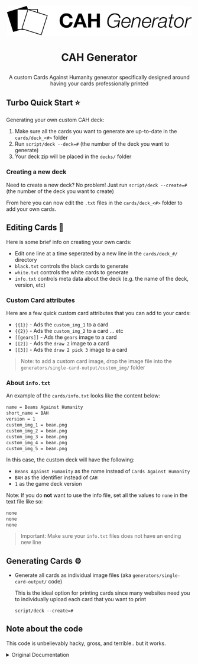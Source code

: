 <p align="center">
    <img src="./generators/multi-card-output/resources/logo.png" width="500px">
</p>

<h1 align="center"><p align="center">CAH Generator</h1></h1>

<p align="center">
  A custom Cards Against Humanity generator specifically designed around having your cards professionally printed
</p>

## Turbo Quick Start ⭐

Generating your own custom CAH deck:

1. Make sure all the cards you want to generate are up-to-date in the `cards/deck_<#>` folder
2. Run `script/deck --deck=#` (the number of the deck you want to generate)
3. Your deck zip will be placed in the `decks/` folder

### Creating a new deck

Need to create a new deck? No problem! Just run `script/deck --create=#` (the number of the deck you want to create)

From here you can now edit the `.txt` files in the `cards/deck_<#>` folder to add your own cards.

## Editing Cards 📝

Here is some brief info on creating your own cards:

- Edit one line at a time seperated by a new line in the `cards/deck_#/` directory
- `black.txt` controls the black cards to generate
- `white.txt` controls the white cards to generate
- `info.txt` controls meta data about the deck (e.g. the name of the deck, version, etc)

### Custom Card attributes

Here are a few quick custom card attributes that you can add to your cards:

- `{{1}}` - Ads the `custom_img_1` to a card
- `{{2}}` - Ads the `custom_img_2` to a card ... etc
- `[[gears]]` - Ads the `gears` image to a card
- `[[2]]` - Ads the `draw 2` image to a card
- `[[3]]` - Ads the `draw 2 pick 3` image to a card

> Note: to add a custom card image, drop the image file into the `generators/single-card-output/custom_img/` folder

### About `info.txt`

An example of the `cards/info.txt` looks like the content below:

```text
name = Beans Against Humanity
short_name = BAH
version = 1
custom_img_1 = bean.png
custom_img_2 = bean.png
custom_img_3 = bean.png
custom_img_4 = bean.png
custom_img_5 = bean.png
```

In this case, the custom deck will have the following:

- `Beans Against Humanity` as the name instead of `Cards Against Humanity`
- `BAH` as the identifier instead of `CAH`
- `1` as the game deck version

Note: If you do **not** want to use the info file, set all the values to `none` in the text file like so:

  ```text
  none
  none
  none
  ```

> Important: Make sure your `info.txt` files does not have an ending new line

## Generating Cards ⚙️

- Generate all cards as individual image files (aka `generators/single-card-output/` code)

  This is the ideal option for printing cards since many websites need you to individually upload each card that you want to print

  ```text
  script/deck --create=#
  ```

## Note about the code

This code is unbelievably hacky, gross, and terrible.. but it works.

<details>
  <summary>Original Documentation</summary>

## Introduction

**CAH Generator** is a card generator for the game [_Cards Against Humanity_](https://cardsagainsthumanity.com/), a party game for horrible people.

This generator enables you to:
* Generate cards using various formats and styles (more information below).
* Include your own CAH game. For example, if your game is a CAH fork called ***Ysabel Against Humanity***, you can have your own watermark!
* Include game version.
* Automatic PICK and DRAW for black cards.
* Special cards.

## Use

You need to have **Ruby** installed, at least 2.5. Then you can, from your console:

```
ruby generator.rb
```

By default, a help message will be displayed. Follow the instructions for more.

## Generator features

The generator works using three files:
* `white.txt`, the white cards file.
* `black.txt`, the black cards file.
* `info.txt`, the game info file, where you can specify the name of your game and, optionally, the game version.

### Info file

If the info file is available, the generator will introduce your game name in every card. Refer to the help text for more information on this file's format.

### White and black cards

Each card must be in one line. Zero-length lines will be ignored, but lines containing spaces will be turned into blank cards.

Inserting `((_))` on any line will generate a special card, that has as icon the character `_` (i.e., for _warning_ cards, put `((!))`).

The generator has **PICK 2 and PICK 3 detection**, but you can manually insert them by adding `[[2]]` or `[[3]]` at the beggining or the end of the line.

Card text can be **formatted** using HTML-like tags. The supported tags are:

- `<b></b>` - bold text
- `<i></i>` - italic text
- `<u></u>` - underlined text
- `<strikethrough></strikethrough>` - strikethrough text
- `<sub></sub>` - subscript text
- `<sup></sup>` - superscript text
- `<br>` - line break
- `<color rgb=\"#0000ff\"></color>` - set text color
- `<font name=\"Font Name\"></font>` - set text font

### Card sizes

You can specify different card sizes:

* **Large:** cards of size 2.5" x 3.5"
* **Small:** cards of size 2" x 2"

## Credits

This project is a fork of [Bigger, Blacker Cards](https://github.com/bbcards/bbcards). (kinda)

## Disclaimer

This site is not affiliated with nor endorsed by Cards Against Humanity, LLC. Cards Against Humanity is a trademark of Cards Against Humanity LLC. Cards Against Humanity is distributed under a Creative Commons BY-NC-SA 2.0 license - that means you can freely use and modify the game but aren't allowed to make money from it without the permission of Cards Against Humanity LLC.

Don't use this tool to infringe anyone's intellectual property. Do NOT just plug in the text for existing non-public card packs, that Cards Against Humanity, LLC is selling. That's just not cool. Instead, go to http://www.cardsagainsthumanity.com, and buy their stuff. They made an awesome game, they deserve your money. This tool is for making your own cards, not theirs. That's why there's an option to make big 2.5"x3.5" cards -- that way you can print your own custom cards that are the same size as the official, purchased cards, so they can be used together.

</details>
